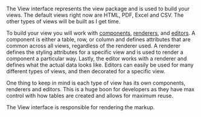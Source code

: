 The View interface represents the view package and is used to build your views. The default views right now are HTML, PDF, Excel and CSV. The other types of views will be built as I get time.

To build your view you will work with [components](Components.md), [renderers](Renderers.md), and [editors](Editors.md). A component is either a table, row, or column and defines attributes that are common across all views, regardless of the renderer used. A renderer defines the styling attributes for a specific view and is used to render a component a particular way. Lastly, the editor works with a renderer and defines what the actual data looks like. Editors can easily be used for many different types of views, and then decorated for a specific view.

One thing to keep in mind is each type of view has its own components, renderers and editors. This is a huge boon for developers as they have max control with how tables are created and allows for maximum reuse.

The View interface is responsible for rendering the markup.